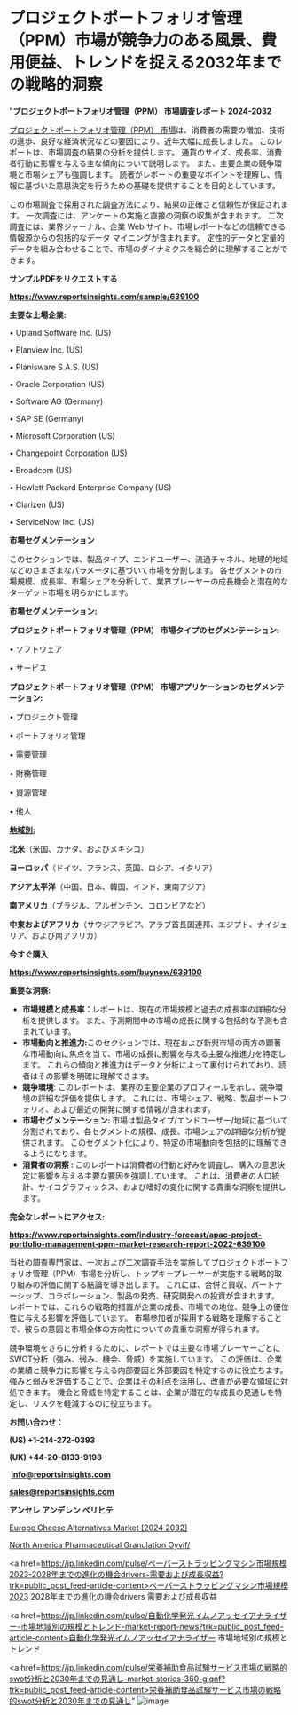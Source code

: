 # プロジェクトポートフォリオ管理（PPM）市場が競争力のある風景、費用便益、トレンドを捉える2032年までの戦略的洞察

"<strong>プロジェクトポートフォリオ管理（PPM） 市場調査レポート 2024-2032</strong>

<a href=https://www.reportsinsights.com/sample/639100>プロジェクトポートフォリオ管理（PPM） 市場</a>は、消費者の需要の増加、技術の進歩、良好な経済状況などの要因により、近年大幅に成長しました。 このレポートは、市場調査の結果の分析を提供します。 通貨のサイズ、成長率、消費者行動に影響を与える主な傾向について説明します。 また、主要企業の競争環境と市場シェアも強調します。 読者がレポートの重要なポイントを理解し、情報に基づいた意思決定を行うための基礎を提供することを目的としています。

この市場調査で採用された調査方法により、結果の正確さと信頼性が保証されます。 一次調査には、アンケートの実施と直接の洞察の収集が含まれます。 二次調査には、業界ジャーナル、企業 Web サイト、市場レポートなどの信頼できる情報源からの包括的なデータ マイニングが含まれます。 定性的データと定量的データを組み合わせることで、市場のダイナミクスを総合的に理解することができます。

<strong><b>サンプルPDFをリクエストする</b></strong>

<a href=https://www.reportsinsights.com/sample/639100><strong><u>https://www.reportsinsights.com/sample/639100</u></strong></a>

<strong>主要な上場企業:</strong>

• Upland Software Inc. (US)

• Planview Inc. (US)

• Planisware S.A.S. (US)

• Oracle Corporation (US)

• Software AG (Germany)

• SAP SE (Germany)

• Microsoft Corporation (US)

• Changepoint Corporation (US)

• Broadcom (US)

• Hewlett Packard Enterprise Company (US)

• Clarizen (US)

• ServiceNow Inc. (US)

<strong>市場セグメンテーション</strong>

このセクションでは、製品タイプ、エンドユーザー、流通チャネル、地理的地域などのさまざまなパラメータに基づいて市場を分割します。 各セグメントの市場規模、成長率、市場シェアを分析して、業界プレーヤーの成長機会と潜在的なターゲット市場を明らかにします。

<strong><u>市場セグメンテーション</u></strong><strong><u>:</u></strong>

<strong>プロジェクトポートフォリオ管理（PPM） 市場タイプのセグメンテーション:</strong>

• ソフトウェア

• サービス

<strong>プロジェクトポートフォリオ管理（PPM） 市場アプリケーションのセグメンテーション:</strong>

• プロジェクト管理

• ポートフォリオ管理

• 需要管理

• 財務管理

• 資源管理

• 他人

<strong><u>地域別</u></strong><strong><u>:</u></strong>

<strong>北米</strong>（米国、カナダ、およびメキシコ）

<strong>ヨーロッパ</strong>（ドイツ、フランス、英国、ロシア、イタリア）

<strong>アジア太平洋</strong>（中国、日本、韓国、インド、東南アジア）

<strong>南アメリカ</strong>（ブラジル、アルゼンチン、コロンビアなど）

<strong>中東およびアフリカ</strong>（サウジアラビア、アラブ首長国連邦、エジプト、ナイジェリア、および南アフリカ）

<strong>今すぐ購入</strong>

<a href=https://www.reportsinsights.com/buynow/639100><strong><u>https://www.reportsinsights.com/buynow/639100</u></strong></a>

<strong>重要な洞察:</strong>
<ul>
  <li><strong>市場規模と成長率：</strong>レポートは、現在の市場規模と過去の成長率の詳細な分析を提供します。 また、予測期間中の市場の成長に関する包括的な予測も含まれています。</li>
  <li><strong>市場動向と推進力:</strong>このセクションでは、現在および新興市場の両方の顕著な市場動向に焦点を当て、市場の成長に影響を与える主要な推進力を特定します。 これらの傾向と推進力はデータと分析によって裏付けられており、読者はその影響を明確に理解できます。</li>
  <li><strong>競争環境</strong>: このレポートは、業界の主要企業のプロフィールを示し、競争環境の詳細な評価を提供します。 これには、市場シェア、戦略、製品ポートフォリオ、および最近の開発に関する情報が含まれます。</li>
  <li><strong>市場セグメンテーション: </strong>市場は製品タイプ/エンドユーザー/地域に基づいて分割されており、各セグメントの規模、成長、市場シェアの詳細な分析が提供されます。 このセグメント化により、特定の市場動向を包括的に理解できるようになります。</li>
  <li><strong>消費者の洞察 : </strong>このレポートは消費者の行動と好みを調査し、購入の意思決定に影響を与える主要な要因を強調しています。 これは、消費者の人口統計、サイコグラフィックス、および嗜好の変化に関する貴重な洞察を提供します。</li>
</ul>
<strong>完全なレポートにアクセス:</strong>

<a href=https://www.reportsinsights.com/industry-forecast/apac-project-portfolio-management-ppm-market-research-report-2022-639100><strong><u><b>https://www.reportsinsights.com/industry-forecast/apac-project-portfolio-management-ppm-market-research-report-2022-639100</b></u></strong></a>

当社の調査専門家は、一次および二次調査手法を実施してプロジェクトポートフォリオ管理（PPM）市場を分析し、トップキープレーヤーが実施する戦略的取り組みの評価に関する結論を導き出します。 これには、合併と買収、パートナーシップ、コラボレーション、製品の発売、研究開発への投資が含まれます。 レポートでは、これらの戦略的措置が企業の成長、市場での地位、競争上の優位性に与える影響を評価しています。 市場参加者が採用する戦略を理解することで、彼らの意図と市場全体の方向性についての貴重な洞察が得られます。

競争環境をさらに分析するために、レポートでは主要な市場プレーヤーごとにSWOT分析（強み、弱み、機会、脅威）を実施しています。 この評価は、企業の業績と競争力に影響を与える内部要因と外部要因を特定するのに役立ちます。 強みと弱みを評価することで、企業はその利点を活用し、改善が必要な領域に対処できます。 機会と脅威を特定することは、企業が潜在的な成長の見通しを特定し、リスクを軽減するのに役立ちます。

<strong>お問い合わせ：</strong>

<strong>(US) +1-214-272-0393</strong>

<strong>(UK) +44-20-8133-9198</strong>

<strong> </strong><a href=info@reportsinsights.com><strong><u>info@reportsinsights.com</u></strong></a>

<a href=sales@reportsinsights.com><strong><u>sales@reportsinsights.com</u></strong></a>

<strong>アンセレ アンデレン ベリヒテ</strong>

<a href=https://www.linkedin.com/pulse/europe-cheese-alternatives-markets-emerging-trends-7tdoe/>Europe Cheese Alternatives Market [2024 2032]</a>

<a href=https://www.linkedin.com/pulse/north-america-pharmaceutical-granulation-oyvif/>North America Pharmaceutical Granulation Oyvif/</a>

<a href=https://jp.linkedin.com/pulse/ペーパーストラッピングマシン市場規模2023-2028年までの進化の機会drivers-需要および成長収益?trk=public_post_feed-article-content>ペーパーストラッピングマシン市場規模2023 2028年までの進化の機会drivers 需要および成長収益</a>

<a href=https://jp.linkedin.com/pulse/自動化学発光イムノアッセイアナライザー-市場地域別の規模とトレンド-market-report-news?trk=public_post_feed-article-content>自動化学発光イムノアッセイアナライザー 市場地域別の規模とトレンド</a>

<a href=https://jp.linkedin.com/pulse/栄養補助食品試験サービス市場の戦略的swot分析と2030年までの見通し-market-stories-360-gjqnf?trk=public_post_feed-article-content>栄養補助食品試験サービス市場の戦略的swot分析と2030年までの見通し</a>"
![image](https://github.com/gayatrid12/RImarketresearch/assets/158473851/defb3101-d7cb-4343-9075-3b53a5bf5d12)
